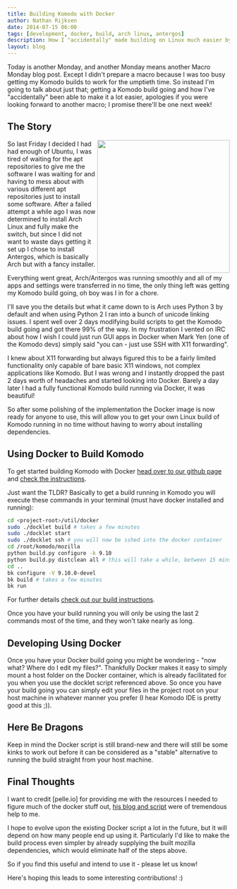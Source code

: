 ```yaml
---
title: Building Komodo with Docker
author: Nathan Rijksen
date: 2014-07-15 06:00
tags: [development, docker, build, arch linux, antergos]
description: How I "accidentally" made building on Linux much easier by using Docker and SSH X11 port forwarding.
layout: blog
---
```


Today is another Monday, and another Monday means another Macro Monday blog post.
Except I didn't prepare a macro because I was too busy getting my Komodo builds
to work for the umptieth time. So instead I'm going to talk about just that;
getting a Komodo build going and how I've "accidentally" been able to make it a
lot easier, apologies if you were looking forward to another macro; I promise
there'll be one next week!

## The Story

<a href="/images/blog/2014-07/komodo-x11-ssh.png" class="lightbox" title="The first screenshot I took when I finally had Komodo running on Arch, this is running over SSH X11 Forwarding and I had not yet installed any GTK themes on the docker image. Also yes - thats gedit in the background, I had not even installed Komodo on the host yet.">
<img src="/images/blog/2014-07/komodo-x11-ssh.png" width="300" align="right">
</a>

So last Friday I decided I had had enough of Ubuntu, I was tired of waiting for
the apt repositories to give me the software I was waiting for and having to mess
about with various different apt repositories just to install some software.
After a failed attempt a while ago I was now determined to install Arch Linux
and fully make the switch, but since I did not want to waste days getting it set
up I chose to install Antergos, which is basically Arch but with a fancy installer.

Everything went great, Arch/Antergos was running smoothly and all of my apps and
settings were transferred in no time, the only thing left was getting my Komodo
build going, oh boy was I in for a chore.

I'll save you the details but what it came down to is Arch uses Python 3 by default
and when using Python 2 I ran into a bunch of unicode linking issues. I spent well
over 2 days modifying build scripts to get the Komodo build going and got there 99%
of the way. In my frustration I vented on IRC about how I wish I could just run GUI
apps in Docker when Mark Yen (one of the Komodo devs) simply said "you can - just
use SSH with X11 forwarding".

I knew about X11 forwarding but always figured this to be
a fairly limited functionality only capable of bare basic X11 windows, not complex
applications like Komodo. But I was wrong and I instantly dropped the past 2 days
worth of headaches and started looking into Docker. Barely a day later I had a
fully functional Komodo build running via Docker, it was beautiful!

So after some polishing of the implementation the Docker image is now ready for
anyone to use, this will allow you to get your own Linux build of Komodo running
in no time without having to worry about installing dependencies.

## Using Docker to Build Komodo

To get started building Komodo with Docker [head over to our github page][1] and
[check the instructions][2].

Just want the TLDR? Basically to get a build running in Komodo you will execute
these commands in your terminal (must have docker installed and running):

```bash
cd <project-root>/util/docker
sudo ./docklet build # takes a few minutes
sudo ./docklet start
sudo ./docklet ssh # you will now be sshed into the docker container
cd /root/komodo/mozilla
python build.py configure -k 9.10
python build.py distclean all # this will take a while, between 15 mins and xx hours depending on your hardware
cd ..
bk configure -V 9.10.0-devel
bk build # takes a few minutes
bk run
```

For further details [check out our build instructions][3].

Once you have your build running you will only be using the last 2 commands most
of the time, and they won't take nearly as long.

## Developing Using Docker

Once you have your Docker build going you might be wondering - "now what? Where do
I edit my files?". Thankfully Docker makes it easy to simply mount a host folder
on the Docker container, which is already facilitated for you when you use the
docklet script referenced above. So once you have your build going you can simply
edit your files in the project root on your host machine in whatever manner you
prefer (I hear Komodo IDE is pretty good at this ;)).

## Here Be Dragons

Keep in mind the Docker script is still brand-new and there will still be some
kinks to work out before it can be considered as a "stable" alternative to running
the build straight from your host machine.

## Final Thoughts

I want to credit [pelle.io] for providing me with the resources I needed to figure
much of the docker stuff out, [his blog and script][4] were of tremendous help to me.

I hope to evolve upon the existing Docker script a lot in the future, but it will
depend on how many people end up using it. Particularly I'd like to make the
build process even simpler by already supplying the built mozilla dependencies,
which would eliminate half of the steps above.

So if you find this useful and intend to use it - please let us know!

Here's hoping this leads to some interesting contributions! :)

   [1]: https://github.com/Komodo/KomodoEdit
   [2]: https://github.com/Komodo/KomodoEdit#building-with-docker
   [3]: https://github.com/Komodo/KomodoEdit/blob/trunk/BUILD.txt
   [4]: http://pelle.io/delivering-gui-applications-with-docker/
